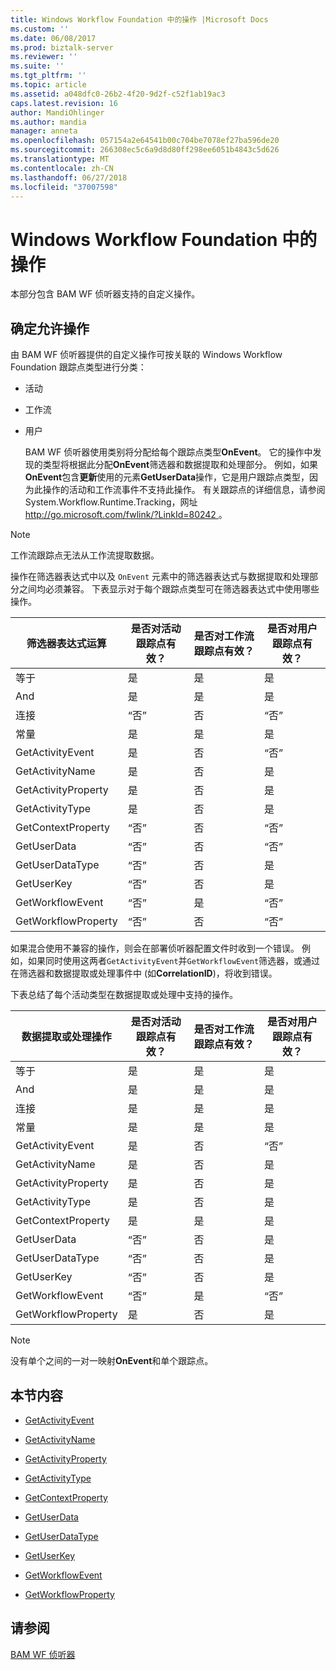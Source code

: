 ```yaml
---
title: Windows Workflow Foundation 中的操作 |Microsoft Docs
ms.custom: ''
ms.date: 06/08/2017
ms.prod: biztalk-server
ms.reviewer: ''
ms.suite: ''
ms.tgt_pltfrm: ''
ms.topic: article
ms.assetid: a048dfc0-26b2-4f20-9d2f-c52f1ab19ac3
caps.latest.revision: 16
author: MandiOhlinger
ms.author: mandia
manager: anneta
ms.openlocfilehash: 057154a2e64541b00c704be7078ef27ba596de20
ms.sourcegitcommit: 266308ec5c6a9d8d80ff298ee6051b4843c5d626
ms.translationtype: MT
ms.contentlocale: zh-CN
ms.lasthandoff: 06/27/2018
ms.locfileid: "37007598"
---
```

# <a name="operations-in-windows-workflow-foundation"></a>Windows Workflow Foundation 中的操作
本部分包含 BAM WF 侦听器支持的自定义操作。  
  
## <a name="determining-where-operations-are-allowed"></a>确定允许操作  
 由 BAM WF 侦听器提供的自定义操作可按关联的 Windows Workflow Foundation 跟踪点类型进行分类：  
  
- 活动  
  
- 工作流  
  
- 用户  
  
  BAM WF 侦听器使用类别将分配给每个跟踪点类型**OnEvent**。 它的操作中发现的类型将根据此分配**OnEvent**筛选器和数据提取和处理部分。 例如，如果**OnEvent**包含**更新**使用的元素**GetUserData**操作，它是用户跟踪点类型，因为此操作的活动和工作流事件不支持此操作。 有关跟踪点的详细信息，请参阅 System.Workflow.Runtime.Tracking，网址[ http://go.microsoft.com/fwlink/?LinkId=80242 ](http://go.microsoft.com/fwlink/?LinkId=80242)。  
  
> [!NOTE]
>  工作流跟踪点无法从工作流提取数据。  
  
 操作在筛选器表达式中以及 `OnEvent` 元素中的筛选器表达式与数据提取和处理部分之间均必须兼容。 下表显示对于每个跟踪点类型可在筛选器表达式中使用哪些操作。  
  
|筛选器表达式运算|是否对活动跟踪点有效？|是否对工作流跟踪点有效？|是否对用户跟踪点有效？|  
|---------------------------------|-------------------------------------|-------------------------------------|---------------------------------|  
|等于|是|是|是|  
|And|是|是|是|  
|连接|“否”|否|“否”|  
|常量|是|是|是|  
|GetActivityEvent|是|否|“否”|  
|GetActivityName|是|否|是|  
|GetActivityProperty|是|否|是|  
|GetActivityType|是|否|是|  
|GetContextProperty|“否”|否|“否”|  
|GetUserData|“否”|否|“否”|  
|GetUserDataType|“否”|否|是|  
|GetUserKey|“否”|否|是|  
|GetWorkflowEvent|“否”|是|“否”|  
|GetWorkflowProperty|“否”|否|“否”|  
  
 如果混合使用不兼容的操作，则会在部署侦听器配置文件时收到一个错误。 例如，如果同时使用这两者`GetActivityEvent`并`GetWorkflowEvent`筛选器，或通过在筛选器和数据提取或处理事件中 (如**CorrelationID**)，将收到错误。  
  
 下表总结了每个活动类型在数据提取或处理中支持的操作。  
  
|数据提取或处理操作|是否对活动跟踪点有效？|是否对工作流跟踪点有效？|是否对用户跟踪点有效？|  
|-----------------------------------------------|-------------------------------------|-------------------------------------|---------------------------------|  
|等于|是|是|是|  
|And|是|是|是|  
|连接|是|是|是|  
|常量|是|是|是|  
|GetActivityEvent|是|否|“否”|  
|GetActivityName|是|否|是|  
|GetActivityProperty|是|否|是|  
|GetActivityType|是|否|是|  
|GetContextProperty|是|是|是|  
|GetUserData|“否”|否|是|  
|GetUserDataType|“否”|否|是|  
|GetUserKey|“否”|否|是|  
|GetWorkflowEvent|“否”|是|“否”|  
|GetWorkflowProperty|是|否|是|  
  
> [!NOTE]
>  没有单个之间的一对一映射**OnEvent**和单个跟踪点。  
  
## <a name="in-this-section"></a>本节内容  
  
-   [GetActivityEvent](../core/getactivityevent.md)  
  
-   [GetActivityName](../core/getactivityname.md)  
  
-   [GetActivityProperty](../core/getactivityproperty.md)  
  
-   [GetActivityType](../core/getactivitytype.md)  
  
-   [GetContextProperty](../core/getcontextproperty2.md)  
  
-   [GetUserData](../core/getuserdata.md)  
  
-   [GetUserDataType](../core/getuserdatatype.md)  
  
-   [GetUserKey](../core/getuserkey.md)  
  
-   [GetWorkflowEvent](../core/getworkflowevent.md)  
  
-   [GetWorkflowProperty](../core/getworkflowproperty.md)  
  
## <a name="see-also"></a>请参阅  
 [BAM WF 侦听器](../core/bam-wf-interceptor.md)